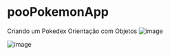 # pooPokemonApp


Criando um Pokedex
Orientação com Objetos 
![image](https://user-images.githubusercontent.com/99421370/215228305-c67f4dd2-83f7-467f-a88e-1ca106dbe48a.png)





![image](https://user-images.githubusercontent.com/99421370/215228532-487eacb7-f440-4fb2-acbd-3f4f11d9f790.png)


